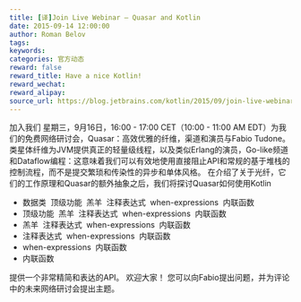 ```yaml
---
title: [译]Join Live Webinar — Quasar and Kotlin
date: 2015-09-14 12:00:00
author: Roman Belov
tags:
keywords:
categories: 官方动态
reward: false
reward_title: Have a nice Kotlin!
reward_wechat:
reward_alipay:
source_url: https://blog.jetbrains.com/kotlin/2015/09/join-live-webinar-quasar-and-kotlin/
---
```


加入我们
星期三，9月16日，16:00  -  17:00 CET（10:00  -  11:00 AM EDT）为我们的免费网络研讨会，Quasar：高效优雅的纤维，渠道和演员与Fabio Tudone。
类星体纤维为JVM提供真正的轻量级线程，以及类似Erlang的演员，Go-like频道和Dataflow编程：这意味着我们可以有效地使用直接阻止API和常规的基于堆栈的控制流程，而不是提交繁琐和传染性的异步和单体风格。
在介绍了关于光纤，它们的工作原理和Quasar的额外抽象之后，我们将探讨Quasar如何使用Kotlin

* 数据类
 顶级功能
 羔羊
 注释表达式
 when-expressions
 内联函数
* 顶级功能
 羔羊
 注释表达式
 when-expressions
 内联函数
* 羔羊
 注释表达式
 when-expressions
 内联函数
* 注释表达式
 when-expressions
 内联函数
* when-expressions
 内联函数
* 内联函数

提供一个非常精简和表达的API。
欢迎大家！
您可以向Fabio提出问题，并为评论中的未来网络研讨会提出主题。
